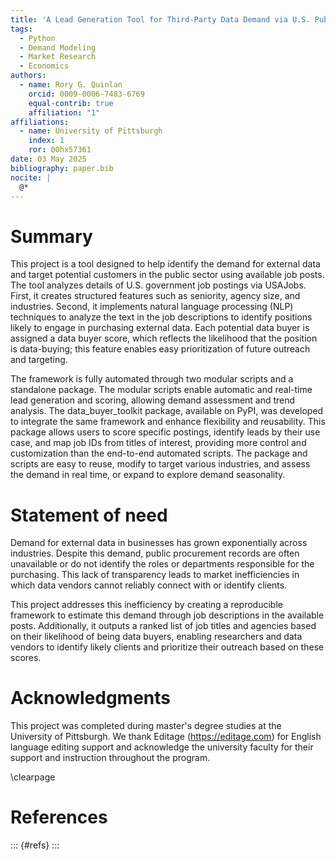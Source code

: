 ```yaml
---
title: 'A Lead Generation Tool for Third-Party Data Demand via U.S. Public Job Postings'
tags:
  - Python 
  - Demand Modeling
  - Market Research
  - Economics
authors:
  - name: Rory G. Quinlan
    orcid: 0009-0006-7483-6769
    equal-contrib: true
    affiliation: "1"
affiliations:
  - name: University of Pittsburgh
    index: 1
    ror: 00hx57361
date: 03 May 2025
bibliography: paper.bib
nocite: |
  @*
---
```


# Summary

This project is a tool designed to help identify the demand for external data and target potential customers in the public sector using available job posts. The tool analyzes details of U.S. government job postings via USAJobs. First, it creates structured features such as seniority, agency size, and industries. Second, it implements natural language processing (NLP) techniques to analyze the text in the job descriptions to identify positions likely to engage in purchasing external data. Each potential data buyer is assigned a data buyer score, which reflects the likelihood that the position is data-buying; this feature enables easy prioritization of future outreach and targeting. 

The framework is fully automated through two modular scripts and a standalone package. The modular scripts enable automatic and real-time lead generation and scoring, allowing demand assessment and trend analysis. The data_buyer_toolkit package, available on PyPI, was developed to integrate the same framework and enhance flexibility and reusability. This package allows users to score specific postings, identify leads by their use case, and map job IDs from titles of interest, providing more control and customization than the end-to-end automated scripts. The package and scripts are easy to reuse, modify to target various industries, and assess the demand in real time, or expand to explore demand seasonality.

# Statement of need

Demand for external data in businesses has grown exponentially across
industries. Despite this demand, public procurement records are
often unavailable or do not identify the roles or departments responsible for the
purchasing. This lack of transparency leads to market inefficiencies in which data
vendors cannot reliably connect with or identify clients.

This project addresses this inefficiency by creating a reproducible framework
to estimate this demand through job descriptions in the available posts. Additionally, it outputs a ranked list of job titles and agencies based on their likelihood of being data buyers, enabling researchers and data vendors to identify likely clients and prioritize their outreach based on these scores.


# Acknowledgments

This project was completed during master's degree studies at the University of Pittsburgh. We thank Editage (https://editage.com) for English language editing support and acknowledge the university faculty for their support and instruction throughout the program.

\clearpage

# References
::: {#refs}
:::

